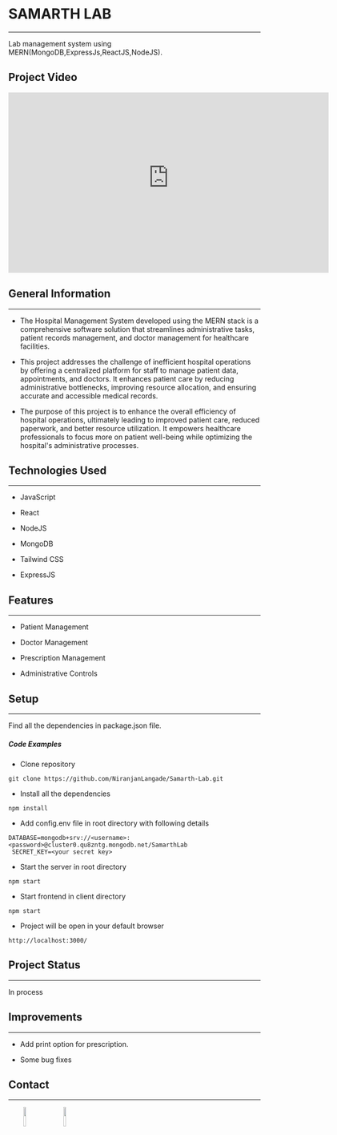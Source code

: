 <h1>SAMARTH LAB</h1>
<hr><p>Lab management system using MERN(MongoDB,ExpressJs,ReactJS,NodeJS).</p>
<h2>Project Video</h2>
<iframe width="640" height="360" src="https://github-production-user-asset-6210df.s3.amazonaws.com/101569963/272882178-c088597f-ecd0-40f2-94d9-819ea208d185.mp4" frameborder="0" allowfullscreen></iframe>

<h2>General Information</h2>
<hr><ul>
<li>The Hospital Management System developed using the MERN stack is a comprehensive software solution that streamlines administrative tasks, patient records management, and doctor management for healthcare facilities.</li>
</ul><ul>
<li>This project addresses the challenge of inefficient hospital operations by offering a centralized platform for staff to manage patient data, appointments, and doctors. It enhances patient care by reducing administrative bottlenecks, improving resource allocation, and ensuring accurate and accessible medical records.</li>
</ul><ul>
<li>The purpose of this project is to enhance the overall efficiency of hospital operations, ultimately leading to improved patient care, reduced paperwork, and better resource utilization. It empowers healthcare professionals to focus more on patient well-being while optimizing the hospital's administrative processes.</li>
</ul><h2>Technologies Used</h2>
<hr><ul>
<li>JavaScript</li>
</ul><ul>
<li>React</li>
</ul><ul>
<li>NodeJS</li>
</ul><ul>
<li>MongoDB</li>
</ul><ul>
<li>Tailwind CSS</li>
</ul><ul>
<li>ExpressJS</li>
</ul><h2>Features</h2>
<hr><ul>
<li>Patient Management</li>
</ul><ul>
<li>Doctor Management</li>
</ul><ul>
<li>Prescription Management</li>
</ul><ul>
<li>Administrative Controls</li>
</ul><h2>Setup</h2>
<hr><p>Find all the dependencies in package.json file.</p><h5>Code Examples</h5><ul>
<li>Clone repository</li>
</ul><p><code>git clone https://github.com/NiranjanLangade/Samarth-Lab.git</code></p><ul>
<li>Install all the dependencies</li>
</ul><p><code>npm install</code></p><ul>
<li>Add config.env file in root directory with following details</li>
</ul><p><code>DATABASE=mongodb+srv://&lt;username&gt;:&lt;password&gt;@cluster0.qu8zntg.mongodb.net/SamarthLab <br> SECRET_KEY=&lt;your secret key&gt;</code></p><ul>
<li>Start the server in root directory</li>
</ul><p><code>npm start</code></p><ul>
<li>Start frontend in client directory</li>
</ul><p><code>npm start</code></p><ul>
<li>Project will be open in your default browser</li>
</ul><p><code>http://localhost:3000/</code></p><h2>Project Status</h2>
<hr><p>In process</p><h2>Improvements</h2>
<hr><ul>
<li>Add print option for prescription.</li>
</ul><ul>
<li>Some bug fixes</li>
</ul><h2>Contact</h2>
<hr><p><span style="margin-right: 30px;"></span><a href="https://www.linkedin.com/in/niranjan45/"><img target="_blank" src="https://cdn.jsdelivr.net/gh/devicons/devicon/icons/linkedin/linkedin-original.svg" style="width: 10%;"></a><span style="margin-right: 30px;"></span><a href="https://github.com/NiranjanLangade"><img target="_blank" src="https://cdn.jsdelivr.net/gh/devicons/devicon/icons/github/github-original.svg" style="width: 10%;"></a></p>
